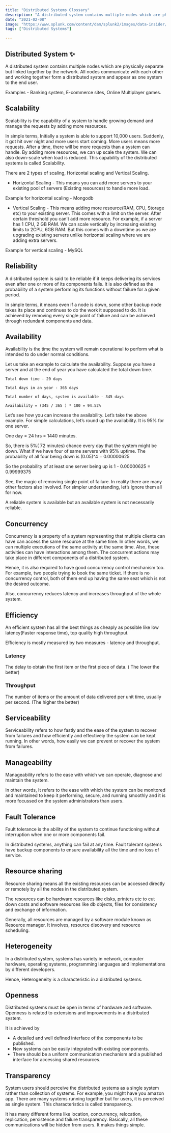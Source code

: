 ```yaml
---
title: "Distributed Systems Glossary"
description: "A distributed system contains multiple nodes which are physically separate but linked  together by the network."
date: "2021-02-08"
image: "https://www.splunk.com/content/dam/splunk2/images/data-insider/what-are-distributed-systems/distributed-systems-diagram.svg"
tags: ["Distributed Systems"]

---
```


## Distributed System ✨


A distributed system contains multiple nodes which are physically separate but linked  together by the network.  All nodes communicate with each other and  working together form a distributed system and appear as one system to the end user. 

Examples - Banking system, E-commerce sites, Online Multiplayer games.

## Scalability

Scalability is the capability of a system to handle growing demand and manage the requests by adding more resources. 

 In simple terms, Initially a system is able to support 10,000 users. Suddenly, it got hit over night and more users start coming. More users means more requests. After a time, there will be more requests than a system can handle. By adding more resources, we can up scale the system. We can also down-scale when load is reduced. This capability of the distributed systems is called Scalability. 


There are 2 types of scaling, Horizontal scaling and Vertical Scaling. 


* Horizontal Scaling   -   This means you can add more servers to your existing pool of servers (Existing resources) to handle more load. 

Example for horizontal scaling - Mongodb

* Vertical Scaling   -  This means adding more resource(RAM, CPU, Storage etc) to your existing server. This comes with a limit on the server. After certain threshold you can’t add more resource. For example, if a server has 1 CPU, 2 GB RAM.  We can scale vertically by increasing existing limits to 2CPU, 6GB RAM. But this comes with a downtime as we are upgrading existing servers unlike horizontal scaling where we are adding extra servers. 

Example for vertical scaling - MySQL


## Reliability


A distributed system is said to be reliable if it keeps delivering its services even after one or more of its components fails. It is also defined as the probability of a system performing its functions without failure for a given period. 


In simple terms, it means even if a node is down, some other backup node takes its place and continues to do the work it supposed to do.  It is achieved by removing every single point of failure and can be achieved through redundant components and data. 


## Availability


Availability is the time the system will remain operational to perform what is intended to do under normal conditions. 

Let us take an example to calculate the availability. Suppose you have a server and at the end of year you have calculated the total down time.

```text
Total down time - 20 days

Total days in an year - 365 days 

Total number of days, system is available - 345 days

Availability = (345 / 365 ) * 100 = 94.52%
```


Let’s see how you can increase the availability. Let’s take the above example. For simple calculations, let’s round up the availability. It is 95% for one server.

One day = 24 hrs = 1440 minutes. 

So, there is 5%( 72 minutes) chance every day that the system might be down. What if we have four of same servers with 95% uptime. 
The probability of all four being down is (0.05)^4 = 0.00000625 

So the probability of at least one server being up is 1 - 0.00000625  = 0.99999375 

See, the magic of removing single point of failure. In reality there are many other factors also involved. For simpler understanding, let’s ignore them all for now. 

A reliable system is available but an available system is not necessarily reliable. 


## Concurrency


Concurrency is a property of a system representing that multiple clients can have can access the same resource at the same time.  In other words, we can multiple executions of the same activity at the same time. Also, these activities can have interactions among them. The concurrent actions may take place in different components of a distributed system. 


Hence, it is also required to have good concurrency control mechanism too. For example, two people trying to book the same ticket. If there is no concurrency control, both of them end up having the same seat which is not the desired outcome. 


Also, concurrency reduces latency and increases throughput of the whole system.

## Efficiency


An efficient system has all the best things as cheaply as possible like low latency(Faster response time),  top quality high throughput. 


Efficiency is mostly measured by two measures - latency and throughput.

### Latency 

The delay to obtain the first item or the first piece of data. ( The lower the better)

### Throughput 

The number of items or the amount of data delivered per unit time, usually per second.  (The higher the better) 


## Serviceability 


Serviceability refers to how fastly and the ease of the system to recover from failures and how efficiently and effectively the system can be kept running. In other words, how easily we can prevent or recover the system from failures. 


## Manageability

Manageability refers to the ease with which we can operate, diagnose and maintain the system.


In other words, It refers to the ease with which the system can be monitored and maintained to keep it performing, secure, and running smoothly and it is more focussed on the system administrators than users. 


## Fault Tolerance


Fault tolerance is the ability of the system to continue functioning without interruption when one or more components fail. 


In distributed systems, anything can fail at any time. Fault tolerant systems have backup components to ensure availability all the time and no loss of service. 


## Resource sharing

Resource sharing means all the existing resources can be accessed directly or remotely by all the nodes in the distributed system. 

The resources can be hardware resources like disks, printers etc to cut down costs  and software resources like db objects, files for consistency and exchange of information. 

Generally, all resources are managed by a software module known as Resource manager. It involves, resource discovery and resource scheduling.


## Heterogeneity

In a distributed system, systems has variety in network, computer hardware, operating systems, programming languages and implementations by different developers.  

Hence, Heterogeneity is a characteristic in a distributed systems.


## Openness

Distributed systems must be open in terms of hardware and software.  Openness is related to extensions and improvements  in a distributed system.

It is achieved by 

* A detailed and well defined interface of the components to be published.
* New systems can be easily integrated with existing components. 
* There should be a uniform communication mechanism and a published interface for accessing shared resources.


## Transparency

System users should perceive the distributed systems as a single system rather than collection of systems. For example, you might have you amazon app. There are many systems running together but for users, it is perceived as single system. This characteristics is called transparency. 


It  has many different forms like location, concurrency, relocation, replication, persistence and failure transparency.  Basically, all these communications will be hidden from users. It makes things simple. 

